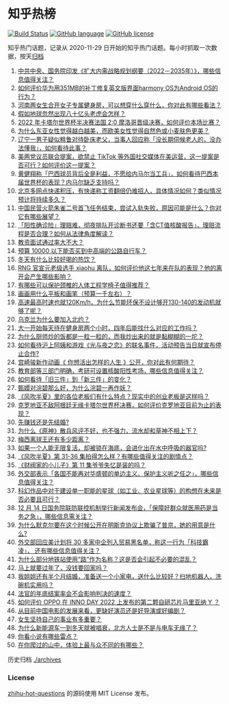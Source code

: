 # 知乎热榜
[![Build Status](https://github.com/ToWeLong/zhihu-hot-questions/workflows/CI/badge.svg)](https://github.com/ToWeLong/zhihu-hot-questions/actions)
[![GitHub language](https://img.shields.io/badge/language-golang-orange.svg)](https://golang.org/)
[![GitHub license](https://img.shields.io/github/license/ToWeLong/zhihu-hot-questions)](https://github.com/ToWeLong/zhihu-hot-questions/blob/main/LICENSE)

知乎热门话题，记录从 2020-11-29 日开始的知乎热门话题。每小时抓取一次数据，按天[归档](./archives)

<!-- BEGIN -->

1. [中共中央、国务院印发《扩大内需战略规划纲要（2022－2035年）》，哪些信息值得关注？](https://www.zhihu.com/question/572321968)
1. [如何评价华为用351MB的补丁修复英文版界面harmony OS为Android OS的行为？](https://www.zhihu.com/question/571351988)
1. [河南两女生合开女子专属健身房，可以想穿什么穿什么，你对此有哪些看法？](https://www.zhihu.com/question/571615712)
1. [假如地球忽然出现八十亿头老虎会怎样？](https://www.zhihu.com/question/571938256)
1. [2022 年卡塔尔世界杯半决赛法国 2:0 摩洛哥晋级决赛，如何评价本场比赛？](https://www.zhihu.com/question/572337883)
1. [为什么东亚女性觉得越白越美，而欧美女性觉得自然色或小麦肤色更美？](https://www.zhihu.com/question/571447748)
1. [辽宁一男子疑似粗鲁对待卧床老父，当事人回应称「没长期伺候老人的，没办法懂我」，如何看待此事？](https://www.zhihu.com/question/572104639)
1. [美两党议员联合提案，欲禁止 TikTok 等外国社交媒体在美运营，这一提案是否可行？如何评价这一提案？](https://www.zhihu.com/question/572298730)
1. [黄健翔称「巴西球员背后全是利益，不愿给内马尔当工兵」，如何看待巴西本届世界杯的表现？内马尔缺乏支持吗？](https://www.zhihu.com/question/572145695)
1. [北京多网点快递积压，有快递称工资翻倍仍难招人，具体情况如何？类似情况预计将持续多久？](https://www.zhihu.com/question/572073879)
1. [中国民营火箭朱雀二号首飞任务结束，尝试入轨失败，原因可能是什么？你对它有哪些展望？](https://www.zhihu.com/question/570565934)
1. [「阳性确诊险」理赔难，彻夜排队开诊断书还要「含CT值核酸报告」，理赔流程是否合理？如何从法律角度解读？](https://www.zhihu.com/question/572311422)
1. [教资面试通过率大不大？](https://www.zhihu.com/question/308172826)
1. [预算 10000 以下能否买到中高端的公路自行车？](https://www.zhihu.com/question/570007936)
1. [冬天有什么比较好喝的热饮？](https://www.zhihu.com/question/565231973)
1. [RNG 官宣元老级选手 xiaohu 离队，如何评价他这七年来在队的表现？他的离开会产生哪些影响？](https://www.zhihu.com/question/572322163)
1. [有哪些可以保护颈椎的人体工程学椅子值得推荐？](https://www.zhihu.com/question/49811767)
1. [画画用什么平板和画笔（预算一千左右）？](https://www.zhihu.com/question/519073536)
1. [高速最高时速也就120Km/h，为什么节能环保不设计够开130-140的发动机就够了呢？](https://www.zhihu.com/question/570749736)
1. [乌克兰为什么要加入北约？](https://www.zhihu.com/question/513320137)
1. [大一开始每天待在健身房两个小时，四年后能找什么对应的工作吗？](https://www.zhihu.com/question/571033087)
1. [为什么厨师炒的饭都是一粒一粒的，而我炒出来的就是黏糊糊的一坨？](https://www.zhihu.com/question/478428170)
1. [如何看待沪上阿姨和游戏《光与夜之恋》的联名事件，活动预告当日就宣布停止合作?](https://www.zhihu.com/question/572288080)
1. [宫崎骏新作动画《 你想活出怎样的人生 》公开，你对此有何期待？](https://www.zhihu.com/question/572113619)
1. [教育部等三部门明确，考研可设置核酸阳性考场，哪些信息值得关注？](https://www.zhihu.com/question/572308776)
1. [如何看待「旧三件」到「新三件」的变化？](https://www.zhihu.com/question/572289562)
1. [甄嬛对浣碧那么好，为什么浣碧一再作妖？](https://www.zhihu.com/question/365652749)
1. [《风吹半夏》里的各位老板们有什么特点？现实中的创业老板是这样吗？](https://www.zhihu.com/question/569190012)
1. [克罗地亚不敌阿根廷无缘卡塔尔世界杯决赛，如何评价克罗地亚目前为止的表现？](https://www.zhihu.com/question/572205902)
1. [先赚钱还是先结婚?](https://www.zhihu.com/question/569327954)
1. [为什么《原神》散兵风评不好，也不强力，流水却和草神不相上下？](https://www.zhihu.com/question/571781607)
1. [梅西离球王还有多少距离？](https://www.zhihu.com/question/536712448)
1. [如果一个人能无限复活，却被锁在海底，会进化出在水中呼吸的器官吗?](https://www.zhihu.com/question/571854541)
1. [《风吹半夏》第 31-36 集拍得怎么样？有哪些值得关注的剧情点？](https://www.zhihu.com/question/571923429)
1. [《财阀家的小儿子》第 11 集爷爷失忆是装的吗？](https://www.zhihu.com/question/571840793)
1. [外交部表示「各国不能再对华盛顿的单边主义、保护主义听之任之」，哪些信息值得关注？](https://www.zhihu.com/question/572102400)
1. [科幻作品中对于建设单一职能的星球（如工业、农业星球等）的构想在未来是否必要且可行？](https://www.zhihu.com/question/571892960)
1. [12 月 14 日国务院联防联控机制举行新闻发布会，「保障好群众就医用药是当务之急」，哪些信息需关注？](https://www.zhihu.com/question/572294528)
1. [为什么默克尔要在这个时候公开在明斯克协议上欺骗了普京，她的用意是什么?](https://www.zhihu.com/question/571856781)
1. [外交部回应美计划将 30 多家中企列入贸易黑名单，称这一行为「科技霸凌」， 还有哪些信息值得关注？](https://www.zhihu.com/question/572305637)
1. [为什么部分地铁站使用“路”作为名称？这是否会引起不必要的混乱？](https://www.zhihu.com/question/496976233)
1. [马上就要过年了，没钱要回家吗？](https://www.zhihu.com/question/570336344)
1. [我姐姐还有半个月结婚，准备送一个小家电，送什么比较好？扫地机器人，洗碗机实用吗？](https://www.zhihu.com/question/429070416)
1. [法官的年底结案率会不会影响判决的速度？](https://www.zhihu.com/question/572072120)
1. [如何评价 OPPO 在 INNO DAY 2022 上发布的第二颗自研芯片马里亚纳 Y ？](https://www.zhihu.com/question/572266760)
1. [从目前中国电影的发展来看，更缺好演员还是好导演或好编剧？](https://www.zhihu.com/question/571387417)
1. [女生坚持自己的事业有多重要？](https://www.zhihu.com/question/571891543)
1. [为什么新能源车一到冬天就被唱衰，北方人士是不是与电车无缘了？](https://www.zhihu.com/question/572118384)
1. [你看小说有哪些雷点？](https://www.zhihu.com/question/571666799)
1. [在你爬过的山中，体验上最与众不同的有哪些？](https://www.zhihu.com/question/571007980)

<!-- END -->

历史归档 [./archives](./archives)


### License
[zhihu-hot-questions](https://github.com/towelong/zhihu-hot-questions) 的源码使用 MIT License 发布。